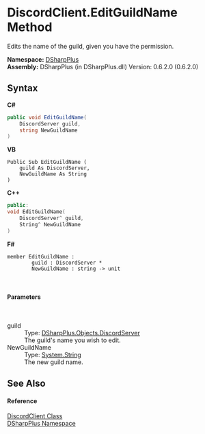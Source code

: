 # DiscordClient.EditGuildName Method 
 

Edits the name of the guild, given you have the permission.

**Namespace:**&nbsp;<a href="503971eb-de5e-a570-9922-de9500a9b1cc">DSharpPlus</a><br />**Assembly:**&nbsp;DSharpPlus (in DSharpPlus.dll) Version: 0.6.2.0 (0.6.2.0)

## Syntax

**C#**<br />
``` C#
public void EditGuildName(
	DiscordServer guild,
	string NewGuildName
)
```

**VB**<br />
``` VB
Public Sub EditGuildName ( 
	guild As DiscordServer,
	NewGuildName As String
)
```

**C++**<br />
``` C++
public:
void EditGuildName(
	DiscordServer^ guild, 
	String^ NewGuildName
)
```

**F#**<br />
``` F#
member EditGuildName : 
        guild : DiscordServer * 
        NewGuildName : string -> unit 

```

<br />

#### Parameters
&nbsp;<dl><dt>guild</dt><dd>Type: <a href="0bea1794-96dc-62e4-4798-1bd4e0abad39">DSharpPlus.Objects.DiscordServer</a><br />The guild's name you wish to edit.</dd><dt>NewGuildName</dt><dd>Type: <a href="http://msdn2.microsoft.com/en-us/library/s1wwdcbf" target="_blank">System.String</a><br />The new guild name.</dd></dl>

## See Also


#### Reference
<a href="8f8cbf24-03e9-53cc-389f-2ba10a699065">DiscordClient Class</a><br /><a href="503971eb-de5e-a570-9922-de9500a9b1cc">DSharpPlus Namespace</a><br />